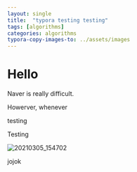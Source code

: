 ```yaml
---
layout: single
title:  "typora testing testing"
tags: [algorithms]
categories: algorithms
typora-copy-images-to: ../assets/images
---
```


# Hello

Naver is really difficult.

Howerver, whenever

testing

Testing

![20210305_154702](/Users/jinwonlee/Downloads/20210305_154702.jpg)

jojok
